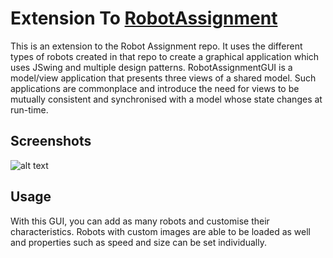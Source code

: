 <h1> Extension To <a href= "https://github.com/PreetPatel/RobotAssignment">RobotAssignment</a> </h1>
This is an extension to the Robot Assignment repo. It uses the different types of robots created in that repo to create a graphical application which uses JSwing and multiple design patterns. RobotAssignmentGUI is a model/view application that presents three views of a shared model. Such applications are commonplace and introduce the need for views to be mutually consistent and synchronised with a model whose state changes at run-time.

<h2> Screenshots </h2>

![alt text](https://i.imgur.com/DqzzanC.png)

<h2> Usage </h2>
With this GUI, you can add as many robots and customise their characteristics. Robots with custom images are able to be loaded as well and properties such as speed and size can be set individually.
